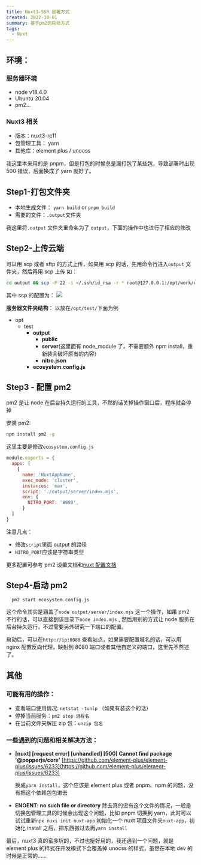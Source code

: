 ```yaml
---
title: Nuxt3-SSR 部署方式
created: 2022-10-01
summary: 基于pm2的启动方式
tags:
  - Nuxt
---
```


## 环境：

### 服务器环境

- node v18.4.0
- Ubuntu 20.04
- pm2...

### Nuxt3 相关

- 版本：nuxt3-rc11
- 包管理工具： yarn
- 其他库：element plus / unocss

我这里本来用的是 pnpm，但是打包的时候总是漏打包了某些包，导致部署时出现 500 错误，后面换成了 yarn 就好了。

## Step1-打包文件夹

- 本地生成文件： `yarn build` or `pnpm build`
- 需要的文件：`.output`文件夹

我这里将`.output` 文件夹重命名为了 `output`，下面的操作中也进行了相应的修改

## Step2-上传云端

可以用 scp 或者 sftp 的方式上传，如果用 scp 的话，先用命令行进入`output` 文件夹，然后再用 scp 上传
如：

```bash
cd output && scp -P 22 -i ~/.ssh/id_rsa -r * root@127.0.0.1:/opt/work/example
```

其中 scp 的配置为：
![](https://usc1.contabostorage.com/cc0b816231a841b1b0232d5ef0c6deb1:image/2022/06/f54a99d39a88a38c569c73dc65533277.png)

**服务器文件夹结构**：
以放在`/opt/test/`下面为例

- opt
  - test
    - **output**
      - **public**
      - **server**(这里面有 node_module 了，不需要额外 npm install，重新装会破坏原有的内容）
      - **nitro.json**
    - **ecosystem.config.js**

## Step3 - 配置 pm2

pm2 是让 node 在后台持久运行的工具，不然的话关掉操作窗口后，程序就会停掉

安装 pm2:

```bash
npm install pm2 -g
```

这里主要是修改`ecosystem.config.js`

```javascript
module.exports = {
  apps: [
    {
      name: 'NuxtAppName',
      exec_mode: 'cluster',
      instances: 'max',
      script: './output/server/index.mjs',
      env: {
        NITRO_PORT: '8080',
      }
  ]
}
```

注意几点：

- 修改`script`里面 output 的路径
- `NITRO_PORT`应该是字符串类型

更多配置可参考 pm2 设置文档和[nuxt 配置文档](https://v3.nuxtjs.org/guide/deploy/node-server#configuring-defaults-at-runtime)

## Step4-启动 pm2

```Bash
  pm2 start ecosystem.config.js
```

这个命令其实是涵盖了`node output/server/index.mjs` 这一个操作，如果 pm2 不行的话，可以直接到该目录下`node index.mjs` , 然后用别的方式让 node 服务在后台持久运行，不过需要另外研究一下端口的配置。

启动后，可以在`http://ip:8080` 查看站点，如果需要配置域名的话，可以用 nginx 配置反向代理，映射到 8080 端口或者其他自定义的端口，这里先不赘述了。

## 其他

### 可能有用的操作：

- 查看端口使用情况: `netstat -tunlp` （如果有装这个的话）
- 停掉当前服务：`pm2 stop 进程名`
- 在当前文件夹解压 zip 包：`unzip 包名`

### 一些遇到的问题和相关解决方法：

- **[nuxt] [request error] [unhandled] [500] Cannot find package '@popperjs/core'**
  [https://github.com/element-plus/element-plus/issues/6233](https://github.com/element-plus/element-plus/issues/6233)

  换成`yarn install`，这个应该是 element plus 或者 pnpm、npm 的问题，没有把这个依赖包包进去

- **ENOENT: no such file or directory**
  除去真的没有这个文件的情况，一般是切换包管理工具的时候会出现这个问题，比如 pnpm 切换到 yarn，此时可以试试重新`npx nuxi init nuxt-app` 初始化一个 nuxt 项目文件夹`nuxt-app`，初始化 install 之后，把东西搬过去再`yarn install`

最后，nuxt3 真的蛮多坑的，不过也挺好用的，我还遇到一个问题，就是 element plus 的样式在开发模式下会覆盖掉 unocss 的样式，虽然在本地 dev 的时候是正常的……
